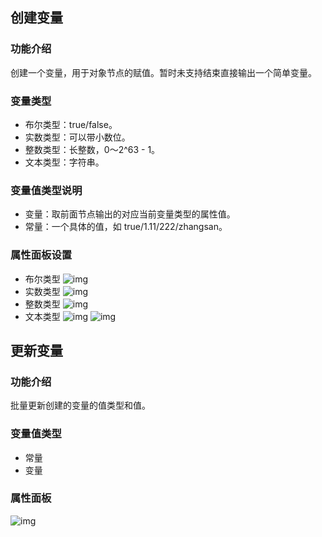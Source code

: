 ## 创建变量
### 功能介绍
创建一个变量，用于对象节点的赋值。暂时未支持结束直接输出一个简单变量。

### 变量类型
- 布尔类型：true/false。
- 实数类型：可以带小数位。
- 整数类型：长整数，0～2^63 - 1。
- 文本类型：字符串。

### 变量值类型说明
- 变量：取前面节点输出的对应当前变量类型的属性值。
- 常量：一个具体的值，如 true/1.11/222/zhangsan。

### 属性面板设置
- 布尔类型
![img](https://main.qcloudimg.com/raw/7f7c600d76a3be80f02b177b80a6b0c2.png)    
- 实数类型
![img](https://main.qcloudimg.com/raw/8520ff90c5fe4826b0117528cfa8c9dd.png)      
- 整数类型
![img](https://main.qcloudimg.com/raw/376c56b1ec8d8ecadd118b4f1c8597ac.png)   
- 文本类型
![img](https://main.qcloudimg.com/raw/2e154de978419b73809f0675d849f2f3.png)
 ![img](https://main.qcloudimg.com/raw/0e5f54d10690fde47d6e83709404c159.png)

## 更新变量
### 功能介绍
批量更新创建的变量的值类型和值。

### 变量值类型
- 常量
- 变量

### 属性面板
![img](https://main.qcloudimg.com/raw/205648374a37286f24b9aa7bb3df14d1.png)

